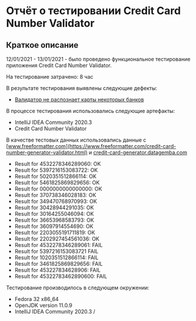 # Отчёт о тестировании Credit Card Number Validator

## Краткое описание

12/01/2021 - 13/01/2021 - было проведено функциональное тестирование приложения Credit Card Number Validator.

На тестирование затрачено: 8 час

В результате тестирования выявлены следующие дефекты:
* [Валидатор не распознает карты некоторых банков](https://github.com/YuliyaMuraveva/lesson-1.2/issues/2#issue-784916757)


В процессе тестирования использовались следующие артефакты:
* IntelliJ IDEA Community 2020.3
* Credit Card Number Validator


В качестве тестовых данных использовались данные c [www.freeformatter.com](https://www.freeformatter.com/credit-card-number-generator-validator.html) и [credit-card-generator.datagemba.com](https://credit-card-generator.datagemba.com/card-generator/mir  )
* Result for 4532278346289060: OK
* Result for 5397216153083722: OK
* Result for 5020351512866114: OK
* Result for 5461825869829656: OK
* Result for 0000000000000000: OK
* Result for 370738346028183: OK
* Result for 349470768970993: OK
* Result for 30428944291035: OK
* Result for 30164255046094: OK
* Result for 36653968583793: OK
* Result for 36097914554690: OK
* Result for 2203055191711819: OK
* Result for 2202927454561036: OK
* Result for 4532278346289061: FAIL
* Result for 5397216153083721 FAIL
* Result for 1020351512866114: FAIL
* Result for 3461825869829656: FAIL
* Result for 453227834628906: FAIL
* Result for 45322783462890600: FAIL

Тестирование производилось в следующем окружении:
* Fedora 32 x86_64
* OpenJDK version 11.0.9
* IntelliJ IDEA Community 2020.3
/